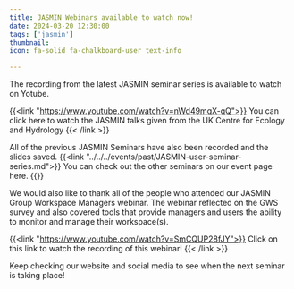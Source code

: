 ```yaml
---
title: JASMIN Webinars available to watch now!
date: 2024-03-20 12:30:00
tags: ['jasmin']
thumbnail: 
icon: fa-solid fa-chalkboard-user text-info

---
```


The recording from the latest JASMIN seminar series is available to watch on Yotube.

{{<link "https://www.youtube.com/watch?v=nWd49mqX-qQ">}} You can click here to watch the JASMIN talks given from the UK Centre for Ecology and Hydrology {{< /link >}}

All of the previous JASMIN Seminars have also been recorded and the slides saved.
 {{<link "../../../events/past/JASMIN-user-seminar-series.md">}} You can check out the other seminars on our event page here. {{</link>}}

We would also like to thank all of the people who attended our JASMIN Group Workspace Managers webinar. The webinar reflected on the GWS survey and also covered tools that provide managers and users the ability to monitor and manage their workspace(s).

 {{<link "https://www.youtube.com/watch?v=SmCQUP28fJY">}} Click on this link to watch the recording of this webinar! {{< /link >}}

Keep checking our website and social media to see when the next seminar is taking place!
